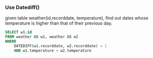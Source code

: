 ### Use Datediff()

given table weather(id,recorddate, temperature), find out dates whose temperature is higher than that of their previous day.

```sql
SELECT w1.id
FROM weather AS w1, weather AS w2
WHERE
    DATEDIFF(w1.recorddate, w2.recorddate) = 1
    AND w1.temperature > w2.temperature
```
